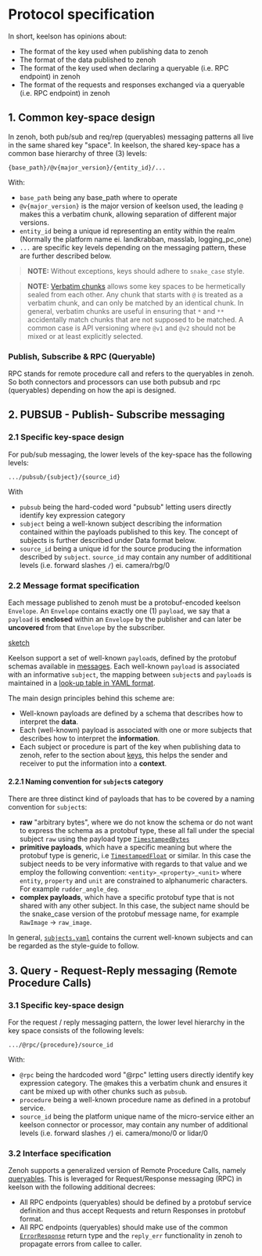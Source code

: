 # Protocol specification

In short, keelson has opinions about:

* The format of the key used when publishing data to zenoh
* The format of the data published to zenoh
* The format of the key used when declaring a queryable (i.e. RPC endpoint) in zenoh
* The format of the requests and responses exchanged via a queryable (i.e. RPC endpoint) in zenoh

## 1. Common key-space design

In zenoh, both pub/sub and req/rep (queryables) messaging patterns all live in the same shared key "space". In keelson, the shared key-space has a common base hierarchy of three (3) levels:

`{base_path}/@v{major_version}/{entity_id}/...`

With:

* `base_path` being any base_path where to operate
* `@v{major_version}` is the major version of keelson used, the leading `@` makes this a verbatim chunk, allowing separation of different major versions.
* `entity_id` being a unique id representing an entity within the realm (Normally the platform name ei. landkrabban, masslab, logging_pc_one)
* `...` are specific key levels depending on the messaging pattern, these are further described below.

> **NOTE:** Without exceptions, keys should adhere to `snake_case` style.

> **NOTE:** [Verbatim chunks](https://zenoh.io/blog/2024-04-30-zenoh-electrode/) allows some key spaces to be hermetically sealed from each other. Any chunk that starts with `@` is treated as a verbatim chunk, and can only be matched by an identical chunk. In general, verbatim chunks are useful in ensuring that `*` and `**` accidentally match chunks that are not supposed to be matched. A common case is API versioning where `@v1` and `@v2` should not be mixed or at least explicitly selected.


### Publish, Subscribe & RPC (Queryable)

RPC stands for remote procedure call and refers to the queryables in zenoh. So both connectors and processors can use both pubsub and rpc (queryables) depending on how the api is designed.

## 2. PUBSUB - Publish- Subscribe messaging

### 2.1 Specific key-space design

For pub/sub messaging, the lower levels of the key-space has the following levels:

  `.../pubsub/{subject}/{source_id}`

With

* `pubsub` being the hard-coded word "pubsub" letting users directly identify key expression category  
* `subject` being a well-known subject describing the information contained within the payloads published to this key. The concept of subjects is further described under Data format below.
* `source_id` being a unique id for the source producing the information described by `subject`. `source_id` may contain any number of addititional levels (i.e. forward slashes `/`) ei. camera/rbg/0

### 2.2 Message format specification

Each message published to zenoh must be a protobuf-encoded keelson `Envelope`. An `Envelope` contains exactly one (1) `payload`, we say that a `payload` is **enclosed** within an `Envelope` by the publisher and can later be **uncovered** from that `Envelope` by the subscriber. 

[sketch](./subject_payload_schema.drawio.svg)

Keelson support a set of well-known `payload`s, defined by the protobuf schemas available in [messages](https://github.com/RISE-Maritime/keelson/messages/payloads/). Each well-known `payload` is associated with an informative `subject`, the mapping between `subject`s and `payload`s is maintained in a [look-up table in YAML format](https://github.com/RISE-Maritime/keelson/messages/subjects.yaml).

The main design principles behind this scheme are:

* Well-known payloads are defined by a schema that describes how to interpret the **data**.
* Each (well-known) payload is associated with one or more subjects that describes how to interpret the **information**.
* Each subject or procedure is part of the key when publishing data to zenoh, refer to the section about [keys](#21-specific-key-space-design), this helps the sender and receiver to put the information into a **context**.

#### 2.2.1 Naming convention for `subject`s category

There are three distinct kind of payloads that has to be covered by a naming convention for `subject`s:

* **raw** "arbitrary bytes", where we do not know the schema or do not want to express the schema as a protobuf type, these all fall under the special subject `raw` using the payload type [`TimestampedBytes`](https://github.com/RISE-Maritime/keelson/messages/payloads/TimestampedBytes.proto)
* **primitive payloads**, which have a specific meaning but where the protobuf type is generic, i.e [`TimestampedFloat`](https://github.com/RISE-Maritime/keelson/messages/payloads/TimestampedFloat.proto) or similar. In this case the subject needs to be very informative with regards to that value and we employ the following convention: `<entity>_<property>_<unit>` where `entity`, `property` and `unit` are constrained to alphanumeric characters. For example `rudder_angle_deg`.
* **complex payloads**, which have a specific protobuf type that is not shared with any other subject. In this case, the subject name should be the snake_case version of the protobuf message name, for example `RawImage` -> `raw_image`.

In general, [`subjects.yaml`](https://github.com/RISE-Maritime/keelson/messages/subjects.yaml) contains the current well-known subjects and can be regarded as the style-guide to follow.

## 3. Query - Request-Reply messaging (Remote Procedure Calls)

### 3.1 Specific key-space design

For the request / reply messaging pattern, the lower level hierarchy in the key space consists of the following levels:

  `.../@rpc/{procedure}/source_id`
  
With:

* `@rpc` being the hardcoded word "@rpc" letting users directly identify key expression category. The `@`makes this a verbatim chunk and ensures it cant be mixed up with other chunks such as `pubsub`.
* `procedure`  being a well-known procedure name as defined in a protobuf service.
* `source_id` being the platform unique name of the micro-service either an keelson connector or processor, may contain any number of additional levels (i.e. forward slashes `/`) ei. camera/mono/0 or lidar/0

### 3.2 Interface specification

Zenoh supports a generalized version of Remote Procedure Calls, namely [queryables](https://zenoh.io/docs/manual/abstractions/#queryable). This is leveraged for Request/Response messaging (RPC) in keelson with the following additional decrees:

* All RPC endpoints (queryables) should be defined by a protobuf service definition and thus accept Requests and return Responses in protobuf format.
* All RPC endpoints (queryables) should make use of the common [`ErrorResponse`](https://github.com/RISE-Maritime/keelson/interfaces/ErrorResponse.proto) return type and the `reply_err` functionality in zenoh to propagate errors from callee to caller.
